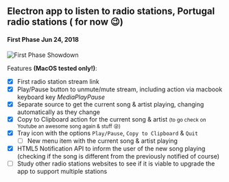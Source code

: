 Electron app to listen to radio stations, Portugal radio stations ( for now 😉)
---------
#### First Phase Jun 24, 2018
![First Phase Showdown](firstPhase.gif)

Features <b>(MacOS tested only!)</b>:
- [x] First radio station stream link
- [x] Play/Pause button to unmute/mute stream, including action via macbook keyboard key *MediaPlayPause* 
- [x] Separate source to get the current song & artist playing, changing automatically as they change
- [x] Copy to Clipboard action for the current song & artist <small>(to go check  on Youtube an awesome song again & stuff 😜)</small>
- [x] Tray icon with the options <code>Play/Pause</code>, <code>Copy to Clipboard</code> & <code>Quit</code>
  - [ ] New menu item with the current song & artist playing
- [x] HTML5 Notification API to inform the user of the new song playing (checking if the song is different from the previously notified of course)
- [ ] Study other radio stations websites to see if it is viable to upgrade the app to support multiple stations